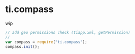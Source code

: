 # ti.compass

wip

```js
// add geo permissions check (tiapp.xml, getPermission)
// 
var compass = require("ti.compass");
compass.init();
```
